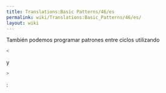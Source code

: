 ```yaml
---
title: Translations:Basic Patterns/46/es
permalink: wiki/Translations:Basic_Patterns/46/es/
layout: wiki
---
```


También podemos programar patrones entre ciclos utilizando

``` Haskell
<
```

y

``` Haskell
>
```

:
